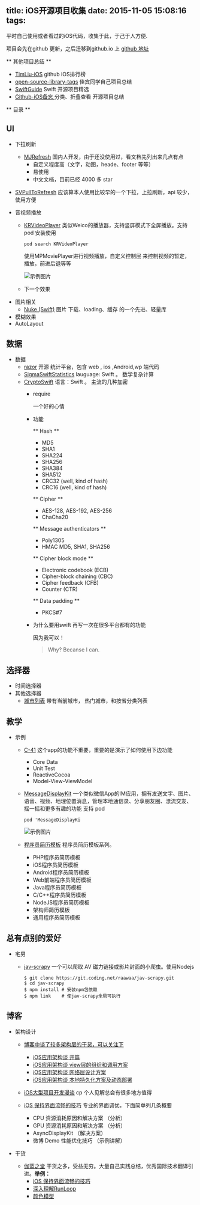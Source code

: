 title: iOS开源项目收集
date: 2015-11-05 15:08:16
tags:
---

平时自己使用或者看过的iOS代码，收集于此，于己于人方便.

项目会先在github 更新，之后迁移到github.io 上  [github 地址](https://github.com/huang1988519/Collector)

** 其他项目总结 **
- [TimLiu-iOS](https://github.com/Tim9Liu9/TimLiu-iOS#%E4%B8%8B%E6%8B%89%E5%88%B7%E6%96%B0) github iOS排行榜
- [open-source-library-tags](https://github.com/superleexpert/open-source-library-tags) 佳宾同学自己项目总结
- [SwiftGuide](https://github.com/ipader/SwiftGuide/blob/master/Featured.md) Swift 开源项目精选
- [Github-iOS备忘 ](http://github.ibireme.com/github/list/ios/) 分类、折叠查看  开源项目总结

** 目录 **

## UI
- 下拉刷新

  * [MJRefresh](https://github.com/CoderMJLee/MJRefresh#%E4%B8%8A%E6%8B%89%E5%88%B7%E6%96%B007-%E8%87%AA%E5%8A%A8%E5%9B%9E%E5%BC%B9%E7%9A%84%E4%B8%8A%E6%8B%8901) 国内人开发，由于还没使用过，看文档先列出来几点有点
     * 自定义程度高（文字，动图，heade、footer 等等）
     * 易使用
     * 中文文档，目前已经 4000 多 star

 * [SVPullToRefresh](https://github.com/samvermette/SVPullToRefresh) 应该算本人使用比较早的一个下拉，上拉刷新，api 较少，使用方便

- 音视频播放
  * [KRVideoPlayer](https://github.com/36Kr-Mobile/KRVideoPlayer)
  类似Weico的播放器，支持竖屏模式下全屏播放。支持 pod 安装使用
      ``` shell
      pod search KRVideoPlayer
      ```
      使用MPMoviePlayer进行视频播放，自定义控制层 来控制视频的暂定，播放，前进后退等等

      ![示例图片](https://github.com/36Kr-Mobile/KRVideoPlayer/blob/master/kr_player.gif  "示例图片")
  * 下一个效果
- 图片相关  
  * [Nuke (Swift)](https://github.com/kean/Nuke) 图片 下载、loading、缓存 的一个先进、轻量库
- 模糊效果
- AutoLayout

## 数据
- 数据  
  * [razor](https://github.com/cobub/razor) 开源 统计平台，包含 web , ios ,Android,wp 端代码  
  * [SigmaSwiftStatistics](https://github.com/evgenyneu/SigmaSwiftStatistics) lauguage: Swift 。 数学复杂计算  
  * [CryptoSwift](https://github.com/krzyzanowskim/CryptoSwift) 语言：Swift 。 主流的几种加密
    * require

      一个好的心情
    * 功能

      ** Hash **
        - MD5
        - SHA1
        - SHA224
        - SHA256
        - SHA384
        - SHA512
        - CRC32 (well, kind of hash)
        - CRC16 (well, kind of hash)

      ** Cipher **
        - AES-128, AES-192, AES-256
        - ChaCha20

      ** Message authenticators **
        - Poly1305
        - HMAC MD5, SHA1, SHA256

      ** Cipher block mode **
        - Electronic codebook (ECB)
        - Cipher-block chaining (CBC)
        - Cipher feedback (CFB)
        - Counter (CTR)

      ** Data padding **
        - PKCS#7

    * 为什么要用swift 再写一次在很多平台都有的功能

      因为我可以！  
      > Why? Becanse I can.


## 选择器
- 时间选择器
- 其他选择器
  * [城市列表](https://github.com/CharlinFeng/CFCityPickerVC) 带有当前城市，
  热门城市，和按省分类列表

## 教学
- 示例
  * [C-41](https://github.com/ashfurrow/C-41/tree/82d9359a0210b8722c48816b6914d109a2009bcc)   这个app的功能不重要，重要的是演示了如何使用下边功能
    * Core Data
    * Unit Test
    * ReactiveCocoa
    * Model-View-ViewModel
  * [MessageDisplayKit](https://github.com/xhzengAIB/MessageDisplayKit)
    一个类似微信App的IM应用，拥有发送文字、图片、语音、视频、地理位置消息，管理本地通信录、分享朋友圈、漂流交友、摇一摇和更多有趣的功能
    支持 pod
    ``` CocoaPods
    pod 'MessageDisplayKi
    ```

    ![示例图片](https://github.com/xhzengAIB/LearnEnglish/raw/master/Screenshots/MessageDisplayKit.gif "图片")

  * [程序员简历模板](https://github.com/geekcompany/ResumeSample) 程序员简历模板系列。
    * PHP程序员简历模板
    * iOS程序员简历模板
    * Android程序员简历模板
    * Web前端程序员简历模板
    * Java程序员简历模板
    * C/C++程序员简历模板
    * NodeJS程序员简历模板
    * 架构师简历模板
    * 通用程序员简历模板

## 总有点别的爱好
- 宅男

  * [jav-scrapy](https://github.com/raawaa/jav-scrapy)
    一个可以爬取 AV 磁力链接或影片封面的小爬虫。使用Nodejs
    ``` shell
    $ git clone https://git.coding.net/raawaa/jav-scrapy.git
    $ cd jav-scrapy
    $ npm install # 安装npm包依赖
    $ npm link    # 使jav-scrapy全局可执行
    ```

## 博客
- 架构设计

  * [博客中谈了较多架构层的干货，可以关注下](http://casatwy.com/category/blog.html)
    * [iOS应用架构谈 开篇](http://casatwy.com/iosying-yong-jia-gou-tan-kai-pian.html)
    * [iOS应用架构谈 view层的组织和调用方案](http://casatwy.com/iosying-yong-jia-gou-tan-viewceng-de-zu-zhi-he-diao-yong-fang-an.html)
    * [iOS应用架构谈 网络层设计方案](http://casatwy.com/iosying-yong-jia-gou-tan-wang-luo-ceng-she-ji-fang-an.html)
    * [iOS应用架构谈 本地持久化方案及动态部署](http://casatwy.com/iosying-yong-jia-gou-tan-ben-di-chi-jiu-hua-fang-an-ji-dong-tai-bu-shu.html)

  * [iOS大型项目开发漫谈](http://www.jianshu.com/p/921ab32c3c71) cp  个人见解总会有很多地方值得  
  * [iOS 保持界面流畅的技巧](http://blog.ibireme.com/2015/11/12/smooth_user_interfaces_for_ios/)  专业的界面调优，下面简单列几条概要
    * CPU 资源消耗原因和解决方案 （分析）
    * GPU 资源消耗原因和解决方案  （分析）
    * AsyncDisplayKit （解决方案）
    * 微博 Demo 性能优化技巧 （示例讲解）  

- 干货  
  * [伽蓝之堂](http://blog.ibireme.com/)
    干货之多，受益无穷。大量自己实践总结，优秀国际技术翻译引进。**举例：**
    * [iOS 保持界面流畅的技巧](http://blog.ibireme.com/2015/11/12/smooth_user_interfaces_for_ios/)
    * [深入理解RunLoop](http://blog.ibireme.com/2015/05/18/runloop/)
    * [颜色模型](http://blog.ibireme.com/2013/08/12/color-model/)
